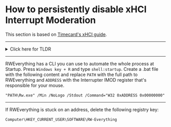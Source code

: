 # How to persistently disable xHCI Interrupt Moderation

This section is based on [Timecard's xHCI guide](https://github.com/djdallmann/GamingPCSetup/tree/master/CONTENT/RESEARCH/PERIPHERALS#q-can-you-define-the-interrupt-moderation-rate-for-usb-controllers-do-different-versions-of-windows-have-different-default-values).

---

<details>
<summary>Click here for TLDR</summary>
</br>

![](runtime%20base.PNG)
![](runtime%20register%20space%20offset.PNG)
![](interrupters.PNG)
![](structural%20parameters.PNG)
![](interrupter.PNG)
![](imod%20register.PNG)

Press `Windows key + R`, type `devmgmt.msc`, press `Enter`, right-click the xHCI controller, click `Properties` and navigate to `Resources`.

![](1.png)

Open RWEverything. Add the `Runtime Register Space Offset` (0x18) to your `Capability Base address` and enter the result in the address field. Add the value in the upper left field (HEX) to your `Capability Base address`. This is your `Runtime Base` address.

![](2.png)

Add the `Interrupt Moderation Register` offset (0x24) to your `Runtime Base` address. This is the address of the IMOD register of the first interrupter.

![](3.png)

The interrupter you're looking for may not always be on the first page. There can be up to 1024 interrupters; however, typically, there are less than 100. The exact count is determined by the value stored at bits 18 to 8 in the `HCSPARAMS1` register (`Capability base address` + 0x4).

To test whether it's the correct location, set the IMOD Interval (last 4 values) to `FA00` (62.5 Hz).

The red number in the top left of the table is a decimal. Convert it to a hexadecimal before adding it to your address.

Alternatively, you can use [Amit's script](https://gist.github.com/amitxv/4fe34e139f0aec681a6122f39757d86e) to automate everything.

</details>

---

RWEverything has a CLI you can use to automate the whole process at Startup. Press `Windows key + R` and type `shell:startup`. Create a .bat file with the following content and replace `PATH` with the full path to RWEverything and `ADDRESS` with the Interrupter IMOD register that's responsible for your mouse.

```
"PATH\Rw.exe" /Min /NoLogo /Stdout /Command="W32 0xADDRESS 0x00000000"
```

---

If RWEverything is stuck on an address, delete the following registry key:

```
Computer\HKEY_CURRENT_USER\SOFTWARE\RW-Everything
```
